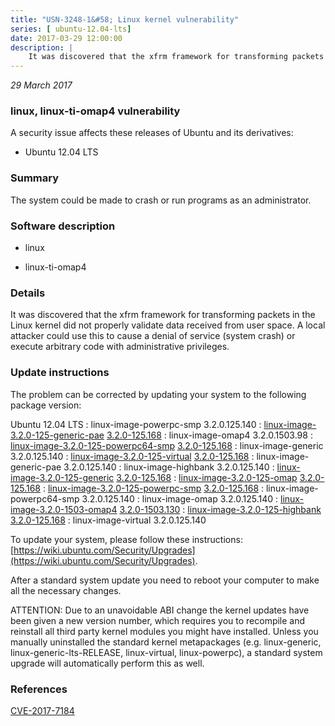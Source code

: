 ```yaml
---
title: "USN-3248-1&#58; Linux kernel vulnerability"
series: [ ubuntu-12.04-lts]
date: 2017-03-29 12:00:00
description: |
    It was discovered that the xfrm framework for transforming packets in the Linux kernel did not properly validate data received from user space. A local attacker could use this to cause a denial of service (system crash) or execute arbitrary code with administrative privileges. 
--- 
```

 
 

*29 March 2017*

### linux, linux-ti-omap4 vulnerability

A security issue affects these releases of Ubuntu and its derivatives:

* Ubuntu 12.04 LTS

### Summary

The system could be made to crash or run programs as an administrator. 

### Software description

* linux 

* linux-ti-omap4 

### Details

It was discovered that the xfrm framework for transforming packets in the Linux kernel did not properly validate data received from user space. A local attacker could use this to cause a denial of service (system crash) or execute arbitrary code with administrative privileges. 

### Update instructions

The problem can be corrected by updating your system to the following package version:

Ubuntu 12.04 LTS
 : linux-image-powerpc-smp <span>3.2.0.125.140</span>
 : [linux-image-3.2.0-125-generic-pae](https://launchpad.net/ubuntu/+source/linux) <span> [3.2.0-125.168](https://launchpad.net/ubuntu/+source/linux/3.2.0-125.168) </span> 
 : linux-image-omap4 <span>3.2.0.1503.98</span>
 : [linux-image-3.2.0-125-powerpc64-smp](https://launchpad.net/ubuntu/+source/linux) <span> [3.2.0-125.168](https://launchpad.net/ubuntu/+source/linux/3.2.0-125.168) </span> 
 : linux-image-generic <span>3.2.0.125.140</span>
 : [linux-image-3.2.0-125-virtual](https://launchpad.net/ubuntu/+source/linux) <span> [3.2.0-125.168](https://launchpad.net/ubuntu/+source/linux/3.2.0-125.168) </span> 
 : linux-image-generic-pae <span>3.2.0.125.140</span>
 : linux-image-highbank <span>3.2.0.125.140</span>
 : [linux-image-3.2.0-125-generic](https://launchpad.net/ubuntu/+source/linux) <span> [3.2.0-125.168](https://launchpad.net/ubuntu/+source/linux/3.2.0-125.168) </span> 
 : [linux-image-3.2.0-125-omap](https://launchpad.net/ubuntu/+source/linux) <span> [3.2.0-125.168](https://launchpad.net/ubuntu/+source/linux/3.2.0-125.168) </span> 
 : [linux-image-3.2.0-125-powerpc-smp](https://launchpad.net/ubuntu/+source/linux) <span> [3.2.0-125.168](https://launchpad.net/ubuntu/+source/linux/3.2.0-125.168) </span> 
 : linux-image-powerpc64-smp <span>3.2.0.125.140</span>
 : linux-image-omap <span>3.2.0.125.140</span>
 : [linux-image-3.2.0-1503-omap4](https://launchpad.net/ubuntu/+source/linux-ti-omap4) <span> [3.2.0-1503.130](https://launchpad.net/ubuntu/+source/linux-ti-omap4/3.2.0-1503.130) </span> 
 : [linux-image-3.2.0-125-highbank](https://launchpad.net/ubuntu/+source/linux) <span> [3.2.0-125.168](https://launchpad.net/ubuntu/+source/linux/3.2.0-125.168) </span> 
 : linux-image-virtual <span>3.2.0.125.140</span>

To update your system, please follow these instructions: [https://wiki.ubuntu.com/Security/Upgrades](https://wiki.ubuntu.com/Security/Upgrades).

After a standard system update you need to reboot your computer to make all the necessary changes.

ATTENTION: Due to an unavoidable ABI change the kernel updates have been given a new version number, which requires you to recompile and reinstall all third party kernel modules you might have installed. Unless you manually uninstalled the standard kernel metapackages (e.g. linux-generic, linux-generic-lts-RELEASE, linux-virtual, linux-powerpc), a standard system upgrade will automatically perform this as well. 

### References

 
 [CVE-2017-7184](http://people.ubuntu.com/~ubuntu-security/cve/CVE-2017-7184)
 

